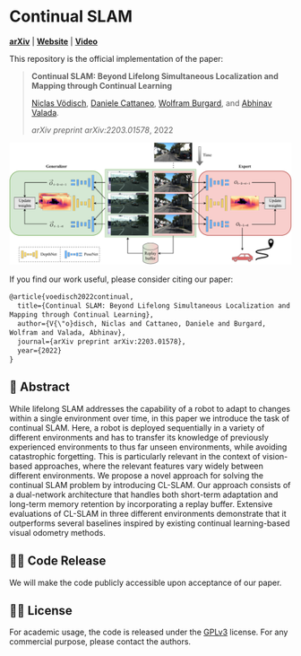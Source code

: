 # Continual SLAM
[**arXiv**](https://arxiv.org/abs/2203.01578) | [**Website**](http://continual-slam.cs.uni-freiburg.de/) | [**Video**](https://youtu.be/ASEzwnV4vNk)

This repository is the official implementation of the paper:

> **Continual SLAM: Beyond Lifelong Simultaneous Localization and Mapping through Continual Learning**
>
> [Niclas Vödisch](https://vniclas.github.io/), [Daniele Cattaneo](https://rl.uni-freiburg.de/people/cattaneo), [Wolfram Burgard](http://www2.informatik.uni-freiburg.de/~burgard/), and [Abhinav Valada](https://rl.uni-freiburg.de/people/valada).
>
> *arXiv preprint arXiv:2203.01578*, 2022

<p align="center">
  <img src="cl-slam_architecture.png" alt="Overview of CL-SLAM architecture" width="600" />
</p>

If you find our work useful, please consider citing our paper:
```
@article{voedisch2022continual,
  title={Continual SLAM: Beyond Lifelong Simultaneous Localization and Mapping through Continual Learning},
  author={V{\"o}disch, Niclas and Cattaneo, Daniele and Burgard, Wolfram and Valada, Abhinav},
  journal={arXiv preprint arXiv:2203.01578},
  year={2022}
}
```

## 📔 Abstract

While lifelong SLAM addresses the capability of a robot to adapt to changes within a single environment over time, in this paper we introduce the task of continual SLAM.
Here, a robot is deployed sequentially in a variety of different environments and has to transfer its knowledge of previously experienced environments to thus far unseen environments, while avoiding catastrophic forgetting.
This is particularly relevant in the context of vision-based approaches, where the relevant features vary widely between different environments.
We propose a novel approach for solving the continual SLAM problem by introducing CL-SLAM.
Our approach consists of a dual-network architecture that handles both short-term adaptation and long-term memory retention by incorporating a replay buffer.
Extensive evaluations of CL-SLAM in three different environments demonstrate that it outperforms several baselines inspired by existing continual learning-based visual odometry methods.


## 👨‍💻 Code Release

We will make the code publicly accessible upon acceptance of our paper.


## 👩‍⚖️ License

For academic usage, the code is released under the [GPLv3](https://www.gnu.org/licenses/gpl-3.0.en.html) license.
For any commercial purpose, please contact the authors.
